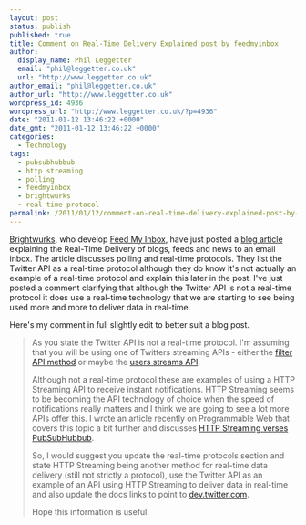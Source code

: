 ```yaml
---
layout: post
status: publish
published: true
title: Comment on Real-Time Delivery Explained post by feedmyinbox
author:
  display_name: Phil Leggetter
  email: "phil@leggetter.co.uk"
  url: "http://www.leggetter.co.uk"
author_email: "phil@leggetter.co.uk"
author_url: "http://www.leggetter.co.uk"
wordpress_id: 4936
wordpress_url: "http://www.leggetter.co.uk/?p=4936"
date: "2011-01-12 13:46:22 +0000"
date_gmt: "2011-01-12 13:46:22 +0000"
categories:
  - Technology
tags:
  - pubsubhubbub
  - http streaming
  - polling
  - feedmyinbox
  - brightwurks
  - real-time protocol
permalink: /2011/01/12/comment-on-real-time-delivery-explained-post-by-feedmyinbox.html
---
```


<p><a href="http://www.brightwurks.com">Brightwurks</a>, who develop <a href="http://www.feedmyinbox.com/">Feed My Inbox</a>, have just posted a <a href="http://www.brightwurks.com/blog/real-time-delivery-explained">blog article</a> explaining the Real-Time Delivery of blogs, feeds and news to an email inbox. The article discusses polling and real-time protocols. They list the Twitter API as a real-time protocol although they do know it's not actually an example of a real-time protocol and explain this later in the post. I've just posted a comment clarifying that although the Twitter API is not a real-time protocol it does use a real-time technology that we are starting to see being used more and more to deliver data in real-time.</p>

<p>Here's my comment in full slightly edit to better suit a blog post.</p>
<blockquote><p>As you state the Twitter API is not a real-time protocol. I'm assuming that you will be using one of Twitters streaming APIs - either the <a href="http://dev.twitter.com/pages/streaming_api_methods#statuses-filter">filter API method</a> or maybe the <a href="http://dev.twitter.com/pages/user_streams">users streams API</a>.</p>
<p>Although not a real-time protocol these are examples of using a HTTP Streaming API to receive instant notifications. HTTP Streaming seems to be becoming the API technology of choice when the speed of notifications really matters and I think we are going to see a lot more APIs offer this. I wrote an article recently on Programmable Web that covers this topic a bit further and discusses <a href="http://blog.programmableweb.com/2011/01/06/real-time-data-delivery-http-streaming-versus-pubsubhubbub/">HTTP Streaming verses PubSubHubbub</a>.</p>
<p>So, I would suggest you update the real-time protocols section and state HTTP Streaming being another method for real-time data delivery (still not strictly a protocol), use the Twitter API as an example of an API using HTTP Streaming to deliver data in real-time and also update the docs links to point to <a href="http://dev.twitter.com">dev.twitter.com</a>.</p>
<p>Hope this information is useful.</p></blockquote>

